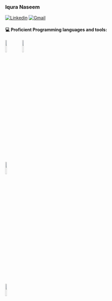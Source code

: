 ### Iqura Naseem
<!-- Social icons section -->
<p align="center">

[![Linkedin](https://img.shields.io/badge/-LinkedIn-blue?style=flat&logo=Linkedin&logoColor=white)](https://www.linkedin.com/in/iquranaseem/)
[![Gmail](https://img.shields.io/badge/-Gmail-c14438?style=flat&logo=Gmail&logoColor=white)](mailto:iquranaseem@gmail.com)
 
#### :computer: Proficient Programming languages and tools: 
<p>	
<code><img width="10%" src="https://www.vectorlogo.zone/logos/java/java-ar21.svg"></code> 
<code><img width="10%" src="https://www.vectorlogo.zone/logos/w3_html5/w3_html5-ar21.svg"</code> 
<code><img width="10%" src="https://www.vectorlogo.zone/logos/amazon_aws/amazon_aws-ar21.svg"></code>
<code><img width="10%" src="https://www.vectorlogo.zone/logos/mysql/mysql-ar21.svg"></code>
</p>
